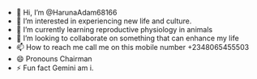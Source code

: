 - 👋 Hi, I’m @HarunaAdam68166
- 👀 I’m interested in experiencing new life and culture.
- 🌱 I’m currently learning reproductive physiology in animals
- 💞️ I’m looking to collaborate on something that can enhance my life
- 📫 How to reach me call me on this mobile number +2348065455503
- 😄 Pronouns Chairman
- ⚡ Fun fact Gemini am i.

<!---
HarunaAdam68166/HarunaAdam68166 is a ✨ special ✨ repository because its `README.md` (this file) appears on your GitHub profile.
You can click the Preview link to take a look at your changes.
--->
